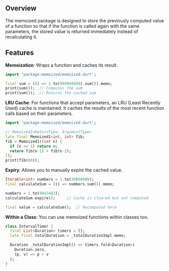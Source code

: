 ## Overview

The memoized package is designed to store the previously computed value of a function so that if the function is called again with the same parameters, the stored value is returned immediately instead of recalculating it.

## Features
**Memoization**: Wraps a function and caches its result.

  ``` dart
  import 'package:memoized/memoized.dart'; 

  final sum = (() => 1.to(999999999).sum()).memo;
  print(sum());  // Computes the sum
  print(sum());  // Returns the cached sum
  ```

**LRU Cache**: For functions that accept parameters, an LRU (Least Recently Used) cache is maintained. It caches the results of the most recent function calls based on their parameters.

```dart
import 'package:memoized/memoized.dart';

// Memoized1<ReturnType, ArgumentType>
late final Memoized1<int, int> fib;
fib = Memoized1((int n) {
  if (n <= 1) return n;
  return fib(n-1) + fib(n-2);
});
print(fib(80));
```

**Expiry**: Allows you to manually expire the cached value.

  ```dart
  Iterable<int> numbers = 1.to(30000000);
  final calculateSum = (() => numbers.sum()).memo;
  
  numbers = 1.to(9043483);
  calculateSum.expire();     // Cache is cleared but not computed

  final value = calculateSum();  // Recomputed here
  ```

**Within a Class**: You can use memoized functions within classes too.

  ```dart
  class IntervalTimer {
    final List<Duration> timers = [];
    late final totalDuration = _totalDurationImpl.memo;

    Duration _totalDurationImpl() => timers.fold<Duration>(
      Duration.zero,
      (p, v) => p + v
    );
  }

  ```